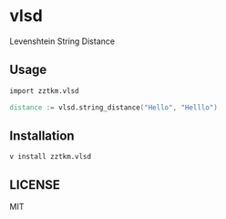 # vlsd

Levenshtein String Distance

## Usage

```v
import zztkm.vlsd

distance := vlsd.string_distance("Hello", "Helllo")
```

## Installation

```
v install zztkm.vlsd
```

## LICENSE

MIT

